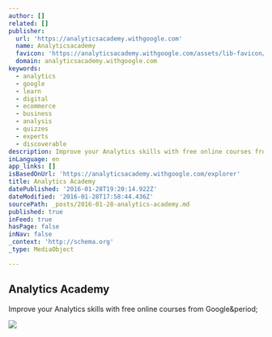```yaml
---
author: []
related: []
publisher:
  url: 'https://analyticsacademy.withgoogle.com'
  name: Analyticsacademy
  favicon: 'https://analyticsacademy.withgoogle.com/assets/lib-favicon/favicon.ico'
  domain: analyticsacademy.withgoogle.com
keywords:
  - analytics
  - google
  - learn
  - digital
  - ecommerce
  - business
  - analysis
  - quizzes
  - experts
  - discoverable
description: Improve your Analytics skills with free online courses from Google.
inLanguage: en
app_links: []
isBasedOnUrl: 'https://analyticsacademy.withgoogle.com/explorer'
title: Analytics Academy
datePublished: '2016-01-28T19:20:14.922Z'
dateModified: '2016-01-28T17:58:44.436Z'
sourcePath: _posts/2016-01-28-analytics-academy.md
published: true
inFeed: true
hasPage: false
inNav: false
_context: 'http://schema.org'
_type: MediaObject

---
```

<article style=""><h1>Analytics Academy</h1><p>Improve your Analytics skills with free online courses from Google&amp;period;</p><img src="https://analyticsacademy.withgoogle.com/assets/lib-img/analytics-academy.jpg" /></article>